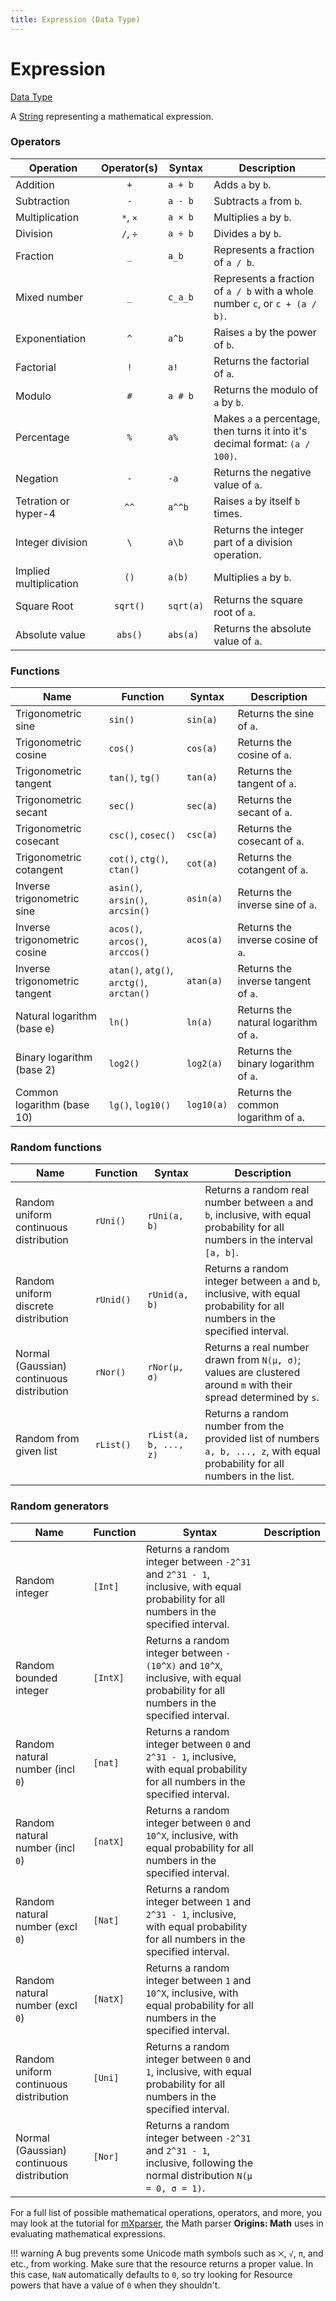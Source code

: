 ```yaml
---
title: Expression (Data Type)
---
```


# Expression

[Data Type](../data_types.md)

A [String](https://origins.readthedocs.io/en/latest/types/data_types/string/) representing a mathematical expression.

### Operators
| Operation      			| Operator(s) 	| Syntax        | Description   
|---------------------------|:-------------:|---------------|---------------
| Addition       			| `+`			| `a + b`		| Adds `a` by `b`.  
| Subtraction    			| `-`			| `a - b`		| Subtracts `a` from `b`. 
| Multiplication 			| `*`, `×`		| `a × b`		| Multiplies `a` by `b`.
| Division       			| `/`, `÷`		| `a ÷ b`		| Divides `a` by `b`.
| Fraction       			| `_`			| `a_b`			| Represents a fraction of `a / b`.
| Mixed number     			| `_`			| `c_a_b`		| Represents a fraction of `a / b` with a whole number `c`, or `c + (a / b)`.
| Exponentiation		    | `^`    		| `a^b`			| Raises `a` by the power of `b`.
| Factorial				    | `!`    		| `a!`			| Returns the factorial of `a`.
| Modulo				    | `#`    		| `a # b`		| Returns the modulo of `a` by `b`.
| Percentage			    | `%`    		| `a%`			| Makes `a` a percentage, then turns it into it's decimal format: `(a / 100)`.
| Negation				    | `-`    		| `-a`			| Returns the negative value of `a`.
| Tetration	or hyper-4	    | `^^`    		| `a^^b`		| Raises `a` by itself `b` times.
| Integer division		    | `\`    		| `a\b`			| Returns the integer part of a division operation.
| Implied multiplication    | `()`    		| `a(b)`		| Multiplies `a` by `b`.
| Square Root			    | `sqrt()` 		| `sqrt(a)`		| Returns the square root of `a`.
| Absolute value            | `abs()`       | `abs(a)`      | Returns the absolute value of `a`.

### Functions
| Name		      					| Function	 								| Syntax        | Description   
|-----------------------------------|-------------------------------------------|---------------|---------------
| Trigonometric sine				| `sin()`									| `sin(a)`		| Returns the sine of `a`.
| Trigonometric cosine				| `cos()`									| `cos(a)`		| Returns the cosine of `a`.
| Trigonometric tangent				| `tan()`, `tg()`							| `tan(a)`		| Returns the tangent of `a`.
| Trigonometric secant				| `sec()`									| `sec(a)`		| Returns the secant of `a`.
| Trigonometric cosecant			| `csc()`, `cosec()`						| `csc(a)`		| Returns the cosecant of `a`.
| Trigonometric cotangent			| `cot()`, `ctg()`, `ctan()`				| `cot(a)`		| Returns the cotangent of `a`.
| Inverse trigonometric sine		| `asin()`, `arsin()`, `arcsin()`			| `asin(a)`		| Returns the inverse sine of `a`.
| Inverse trigonometric cosine		| `acos()`, `arcos()`, `arccos()`			| `acos(a)`		| Returns the inverse cosine of `a`.
| Inverse trigonometric tangent		| `atan()`, `atg()`, `arctg()`, `arctan()`	| `atan(a)`		| Returns the inverse tangent of `a`.
| Natural logarithm (base e)		| `ln()`									| `ln(a)`		| Returns the natural logarithm of `a`.
| Binary logarithm (base 2)			| `log2()`									| `log2(a)`		| Returns the binary logarithm of `a`.
| Common logarithm (base 10)		| `lg()`, `log10()`							| `log10(a)`	| Returns the common logarithm of `a`.

### Random functions
| Name		      							| Function	 	| Syntax        		| Description   
|-------------------------------------------|---------------|-----------------------|---------------
| Random uniform continuous distribution	| `rUni()`		| `rUni(a, b)`			| Returns a random real number between `a` and `b`, inclusive, with equal probability for all numbers in the interval `[a, b]`.
| Random uniform discrete distribution		| `rUnid()`		| `rUnid(a, b)`			| Returns a random integer between `a` and `b`, inclusive, with equal probability for all numbers in the specified interval.
| Normal (Gaussian) continuous distribution	| `rNor()`		| `rNor(μ, σ)`			| Returns a real number drawn from `N(μ, σ)`; values are clustered around `m` with their spread determined by `s`.
| Random from given list					| `rList()`		| `rList(a, b, ..., z)`	| Returns a random number from the provided list of numbers `a, b, ..., z`, with equal probability for all numbers in the list.

### Random generators
| Name		      							| Function	| Syntax        		| Description   
|-------------------------------------------|-----------|-----------------------|---------------
| Random integer							| `[Int]`	| Returns a random integer between `-2^31` and `2^31 - 1`, inclusive, with equal probability for all numbers in the specified interval.
| Random bounded integer					| `[IntX]`	| Returns a random integer between `-(10^X)` and `10^X`, inclusive, with equal probability for all numbers in the specified interval.
| Random natural number	(incl `0`)			| `[nat]`	| Returns a random integer between `0` and `2^31 - 1`, inclusive, with equal probability for all numbers in the specified interval.
| Random natural number	(incl `0`)			| `[natX]`	| Returns a random integer between `0` and `10^X`, inclusive, with equal probability for all numbers in the specified interval.
| Random natural number	(excl `0`)			| `[Nat]`	| Returns a random integer between `1` and `2^31 - 1`, inclusive, with equal probability for all numbers in the specified interval.
| Random natural number	(excl `0`)			| `[NatX]`	| Returns a random integer between `1` and `10^X`, inclusive, with equal probability for all numbers in the specified interval.
| Random uniform continuous distribution	| `[Uni]`	| Returns a random integer between `0` and `1`, inclusive, with equal probability for all numbers in the specified interval.
| Normal (Gaussian) continuous distribution	| `[Nor]`	| Returns a random integer between `-2^31` and `2^31 - 1`, inclusive, following the normal distribution `N(μ = 0, σ = 1)`.

For a full list of possible mathematical operations, operators, and more, you may look at the tutorial for [mXparser](https://mathparser.org/mxparser-tutorial/), the Math parser **Origins: Math** uses in evaluating mathematical expressions.

!!! warning
	A bug prevents some Unicode math symbols such as `⨉`, `√`, `π`, and etc., from working. Make sure that the resource returns a proper value. In this case, `NaN` automatically defaults to `0`, so try looking for Resource powers that have a value of `0` when they shouldn't. 